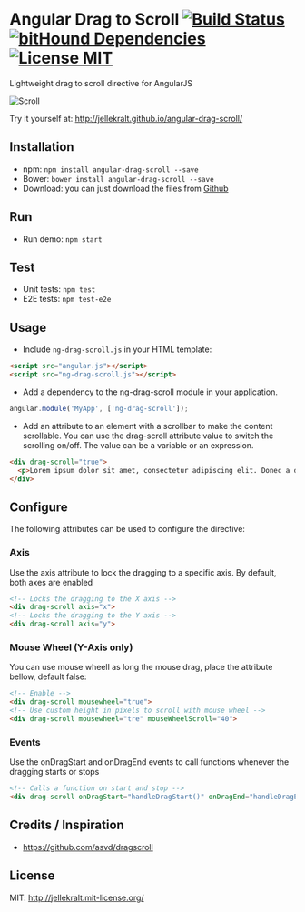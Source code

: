# Angular Drag to Scroll [![Build Status](https://travis-ci.org/jellekralt/angular-drag-scroll.svg?branch=master)](https://travis-ci.org/jellekralt/angular-drag-scroll) [![bitHound Dependencies](https://www.bithound.io/github/jellekralt/angular-drag-scroll/badges/dependencies.svg)](https://www.bithound.io/github/jellekralt/angular-drag-scroll/master/dependencies/npm) [![License MIT](https://img.shields.io/badge/license-MIT-blue.svg)](https://github.com/jellekralt/angular-drag-scroll/blob/master/LICENSE)
Lightweight drag to scroll directive for AngularJS

![Scroll](https://raw.githubusercontent.com/jellekralt/angular-drag-scroll/master/docs/ng-drag-scroll.gif)

Try it yourself at: http://jellekralt.github.io/angular-drag-scroll/

## Installation
* npm: ```npm install angular-drag-scroll --save```
* Bower: ```bower install angular-drag-scroll --save```
* Download: you can just download the files from [Github](https://github.com/jellekralt/angular-drag-scroll/archive/master.zip)

## Run
* Run demo: ```npm start```

## Test
* Unit tests: ```npm test```
* E2E tests: ```npm test-e2e```

## Usage
* Include ```ng-drag-scroll.js``` in your HTML template:

```html
<script src="angular.js"></script>
<script src="ng-drag-scroll.js"></script>
```

* Add a dependency to the ng-drag-scroll module in your application.

```javascript
angular.module('MyApp', ['ng-drag-scroll']);
```

* Add an attribute to an element with a scrollbar to make the content scrollable. You can use the drag-scroll attribute value to switch the scrolling on/off. The value can be a variable or an expression.

```html
<div drag-scroll="true">
  <p>Lorem ipsum dolor sit amet, consectetur adipiscing elit. Donec a diam lectus. Sed sit amet ipsum mauris. Maecenas congue ligula ac quam viverra nec consectetur ante hendrerit. Donec et mollis dolor. Praesent et diam eget libero egestas mattis sit amet vitae augue. Nam tincidunt congue enim, ut porta lorem lacinia consectetur. Donec ut libero sed arcu vehicula ultricies a non tortor. Lorem ipsum dolor sit amet, consectetur adipiscing elit. Aenean ut gravida lorem. Ut turpis felis, pulvinar a semper sed, adipiscing id dolor. Pellentesque auctor nisi id magna consequat sagittis. Curabitur dapibus enim sit amet elit pharetra tincidunt feugiat nisl imperdiet. Ut convallis libero in urna ultrices accumsan. Donec sed odio eros. Donec viverra mi quis quam pulvinar at malesuada arcu rhoncus. Cum sociis natoque penatibus et magnis dis parturient montes, nascetur ridiculus mus. In rutrum accumsan ultricies. Mauris vitae nisi at sem facilisis semper ac in est.</p>
</div>
```
## Configure
The following attributes can be used to configure the directive:

### Axis
Use the axis attribute to lock the dragging to a specific axis. By default, both axes are enabled
```html
<!-- Locks the dragging to the X axis -->
<div drag-scroll axis="x">
<!-- Locks the dragging to the Y axis -->
<div drag-scroll axis="y">
```

### Mouse Wheel (Y-Axis only)
You can use mouse wheell as long the mouse drag, place the attribute bellow, default false:
```html
<!-- Enable -->
<div drag-scroll mousewheel="true">
<!-- Use custom height in pixels to scroll with mouse wheel -->
<div drag-scroll mousewheel="tre" mouseWheelScroll="40">
```

### Events
Use the onDragStart and onDragEnd events to call functions whenever the dragging starts or stops
```html
<!-- Calls a function on start and stop -->
<div drag-scroll onDragStart="handleDragStart()" onDragEnd="handleDragEnd()">
```


## Credits / Inspiration
* https://github.com/asvd/dragscroll

## License
MIT: http://jellekralt.mit-license.org/
